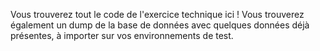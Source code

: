Vous trouverez tout le code de l'exercice technique ici !
Vous trouverez également un dump de la base de données avec quelques données déjà présentes, à importer sur vos environnements de test. 

